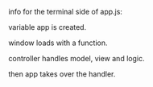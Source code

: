info for the terminal side of app.js:

variable app is created.

window loads with a function.

controller handles model, view and logic.

then app takes over the handler. 

